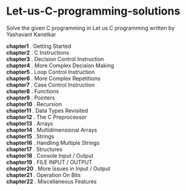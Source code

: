 # Let-us-C-programming-solutions
Solve the given C programming in Let us C programming written by Yashavant Kanetkar

**chapter1** . Getting Started  
**chapter2** . C Instructions  
**chapter3** . Decision Control Instruction  
**chapter4** . More Complex Decision Making  
**chapter5** . Loop Control Instruction  
**chapter6** . More Complex Repetitions  
**chapter7** . Case Control Instruction  
**chapter8** . Functions   
**chapter9** . Pointers   
**chapter10** . Recursion   
**chapter11** . Data Types Revisited   
**chapter12** . The C Preprocessor   
**chapter13** . Arrays   
**chapter14** . Multidimensional Arrays   
**chapter15** . Strings   
**chapter16** . Handling Multiple Strings   
**chapter17** . Structures    
**chapter18** . Console Input / Output    
**chapter19** . FILE INPUT / OUTPUT   
**chapter20** . More Issues in Input / Output  
**chapter21** . Operation On Bits    
**chapter22** . Miscellaneous Features    

